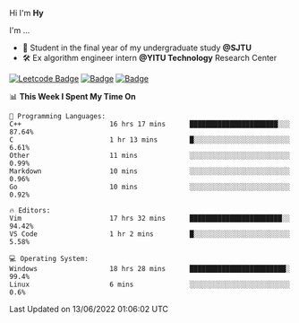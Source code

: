 Hi I'm **Hy**

I'm ...
- 📖 Student in the final year of my undergraduate study **@SJTU**
- 🛠️ Ex algorithm engineer intern **@YITU Technology** Research Center


[![Leetcode Badge](https://img.shields.io/badge/Leetcode-2719-GREEN.svg)](https://leetcode.cn/u/_hy3/)
[![Badge](https://cp-logo.vercel.app/codeforces/buhuixiedaima)](https://codeforces.com/profile/buhuixiedaima)
[![Badge](https://cp-logo.vercel.app/atcoder/Hy3)](https://atcoder.jp/users/Hy3)
<br>
<!--START_SECTION:waka-->

📊 **This Week I Spent My Time On** 

```text
💬 Programming Languages: 
C++                      16 hrs 17 mins      ██████████████████████░░░   87.64% 
C                        1 hr 13 mins        █░░░░░░░░░░░░░░░░░░░░░░░░   6.61% 
Other                    11 mins             ░░░░░░░░░░░░░░░░░░░░░░░░░   0.99% 
Markdown                 10 mins             ░░░░░░░░░░░░░░░░░░░░░░░░░   0.96% 
Go                       10 mins             ░░░░░░░░░░░░░░░░░░░░░░░░░   0.92%

🔥 Editors: 
Vim                      17 hrs 32 mins      ███████████████████████░░   94.42% 
VS Code                  1 hr 2 mins         █░░░░░░░░░░░░░░░░░░░░░░░░   5.58%

💻 Operating System: 
Windows                  18 hrs 28 mins      ████████████████████████░   99.4% 
Linux                    6 mins              ░░░░░░░░░░░░░░░░░░░░░░░░░   0.6%

```


 Last Updated on 13/06/2022 01:06:02 UTC
<!--END_SECTION:waka-->

